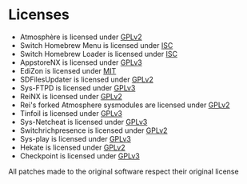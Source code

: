 Licenses
========

* Atmosphère is licensed under [GPLv2](https://github.com/Atmosphere-NX/Atmosphere/blob/master/LICENSE)
* Switch Homebrew Menu is licensed under [ISC](https://github.com/switchbrew/nx-hbmenu/blob/master/LICENSE.md)
* Switch Homebrew Loader is licensed under [ISC](https://github.com/switchbrew/nx-hbloader/blob/master/LICENSE.md)
* AppstoreNX is licensed under [GPLv3](https://github.com/vgmoose/appstorenx/blob/master/LICENSE)
* EdiZon is licensed under [MIT](https://github.com/thomasnet-mc/EdiZon/blob/master/LICENSE)
* SDFilesUpdater is licensed under [GPLv2](https://github.com/StevenMattera/SDFilesUpdater/blob/master/LICENSE)
* Sys-FTPD is licensed under [GPLv3](https://github.com/jakibaki/sys-ftpd/blob/master/LICENSE)
* ReiNX is licensed under [GPLv2](https://github.com/Reisyukaku/ReiNX/blob/master/LICENSE.txt)
* Rei's forked Atmosphere sysmodules are licensed under [GPLv2](https://github.com/Reisyukaku/NX_Sysmodules/blob/master/LICENSE.txt)
* Tinfoil is licensed under [GPLv3](https://github.com/Adubbz/Tinfoil/blob/master/LICENSE)
* Sys-Netcheat is licensed under [GPLv3](https://github.com/jakibaki/sys-netcheat/blob/master/LICENSE)
* Switchrichpresence is licensed under [GPLv2](https://github.com/Random0666/SwitchPresence/blob/master/LICENSE)
* Sys-play is licensed under [GPLv3](https://github.com/XorTroll/sys-play/blob/master/LICENSE)
* Hekate is licensed under [GPLv2](https://github.com/CTCaer/hekate/blob/master/LICENSE)
* Checkpoint is licensed under [GPLv3](https://github.com/BernardoGiordano/Checkpoint/blob/master/LICENSE)

All patches made to the original software respect their original license
